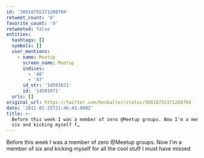 ```yaml
---
id: '30018755371208704'
retweet_count: '0'
favorite_count: '0'
retweeted: false
entities:
  hashtags: []
  symbols: []
  user_mentions:
    - name: Meetup
      screen_name: Meetup
      indices:
        - '40'
        - '47'
      id_str: '14591071'
      id: '14591071'
  urls: []
original_url: https://twitter.com/benbalter/status/30018755371208704
date: '2011-01-25T21:46:43.000Z'
title: >-
  Before this week I was a member of zero @Meetup groups. Now I'm a member of
  six and kicking myself f…
---
```


Before this week I was a member of zero @Meetup groups. Now I'm a member of six and kicking myself for all the cool stuff I must have missed